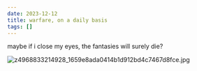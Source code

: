 ```yaml
---
date: 2023-12-12
title: warfare, on a daily basis
tags: []
---
```

 


maybe if i close my eyes, the fantasies will surely die?

![z4968833214928_1659e8ada0414b1d912bd4c7467d8fce.jpg](https://michellesgettingsome.mataroa.blog/images/06186682.jpeg)

